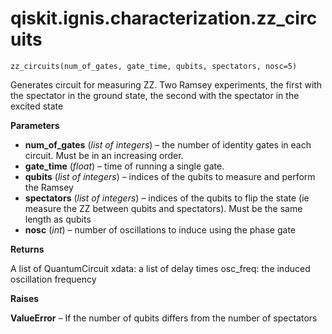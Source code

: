 <span id="qiskit-ignis-characterization-zz-circuits" />

# qiskit.ignis.characterization.zz\_circuits

`zz_circuits(num_of_gates, gate_time, qubits, spectators, nosc=5)`

Generates circuit for measuring ZZ. Two Ramsey experiments, the first with the spectator in the ground state, the second with the spectator in the excited state

**Parameters**

*   **num\_of\_gates** (*list of integers*) – the number of identity gates in each circuit. Must be in an increasing order.
*   **gate\_time** (*float*) – time of running a single gate.
*   **qubits** (*list of integers*) – indices of the qubits to measure and perform the Ramsey
*   **spectators** (*list of integers*) – indices of the qubits to flip the state (ie measure the ZZ between qubits and spectators). Must be the same length as qubits
*   **nosc** (*int*) – number of oscillations to induce using the phase gate

**Returns**

A list of QuantumCircuit xdata: a list of delay times osc\_freq: the induced oscillation frequency

**Raises**

**ValueError** – If the number of qubits differs from the number of spectators
